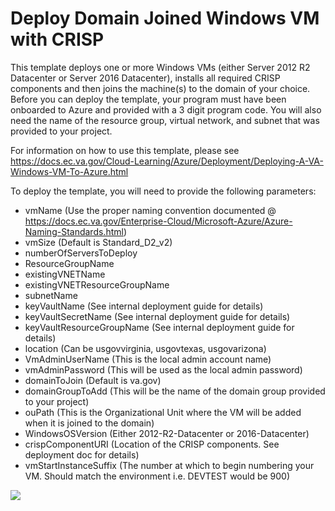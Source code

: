 # Deploy Domain Joined Windows VM with CRISP

This template deploys one or more Windows VMs (either Server 2012 R2 Datacenter or Server 2016 Datacenter), installs all required CRISP components and then joins the machine(s) to the domain of your choice.
Before you can deploy the template, your program must have been onboarded to Azure and provided with a 3 digit program code. You will also need the name of the resource group, virtual network, and subnet that was provided to your project.

For information on how to use this template, please see https://docs.ec.va.gov/Cloud-Learning/Azure/Deployment/Deploying-A-VA-Windows-VM-To-Azure.html

To deploy the template, you will need to provide the following parameters:

- vmName (Use the proper naming convention documented @ https://docs.ec.va.gov/Enterprise-Cloud/Microsoft-Azure/Azure-Naming-Standards.html)
- vmSize (Default is Standard_D2_v2)
- numberOfServersToDeploy
- ResourceGroupName
- existingVNETName
- existingVNETResourceGroupName
- subnetName
- keyVaultName (See internal deployment guide for details)
- keyVaultSecretName (See internal deployment guide for details)
- keyVaultResourceGroupName (See internal deployment guide for details)
- location (Can be usgovvirginia, usgovtexas, usgovarizona)
- VmAdminUserName (This is the local admin account name)
- vmAdminPassword (This will be used as the local admin password) 
- domainToJoin (Default is va.gov)
- domainGroupToAdd (This will be the name of the domain group provided to your project)
- ouPath (This is the Organizational Unit where the VM will be added when it is joined to the domain)
- WindowsOSVersion (Either 2012-R2-Datacenter or 2016-Datacenter)
- crispComponentURI (Location of the CRISP components. See deployment doc for details)
- vmStartInstanceSuffix (The number at which to begin numbering your VM. Should match the environment i.e. DEVTEST would be 900)

<a href="https://portal.azure.us/#create/Microsoft.Template/uri/https%3A%2F%2Fraw.githubusercontent.com%2Fdepartment-of-veterans-affairs%2FAzure-templates%2Fmaster%2FDeploy-Windows-VM-DomainJoin-CRISP%2Fazuredeploy.json" target="_blank">
    <img src="https://azuredeploy.net/AzureGov.png"/>
</a>
